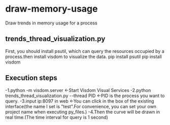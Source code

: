 # draw-memory-usage
Draw trends in memory usage for a process


## trends_thread_visualization.py
First, you should install psutil, which can query the resources occupied by a process.then install visdom to visualize the data.
pip install psutil
pip install visdom

## Execution steps
 -1.python -m visdom.server    <-Start Visdom Visual Services
 -2.python trends_thread_visualization.py --thread PID  <-PID is the process you want to query.
 -3.input ip:8097 in web   <-You can click in the box of the existing interface(the name I set is "test".For convenience, you can set your own project name when executing py_files.)
 -4.Then the curve will be drawn in real time.(The time interval for query is 1 second) 
